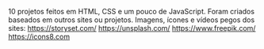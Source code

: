 10 projetos feitos em HTML, CSS e um pouco de JavaScript. Foram criados baseados em outros sites ou projetos.
Imagens, ícones e vídeos pegos dos sites:
https://storyset.com/
https://unsplash.com/
https://www.freepik.com/
https://icons8.com
